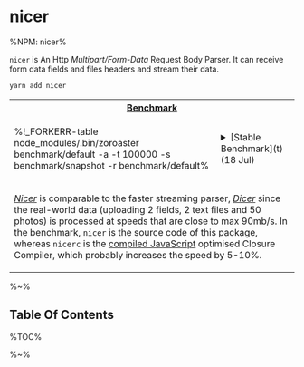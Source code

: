 # nicer

%NPM: nicer%

`nicer` is An Http _Multipart/Form-Data_ Request Body Parser. It can receive form data fields and files headers and stream their data.

```sh
yarn add nicer
```

<table>
<tr><th colspan="2"><a href="benchmark/default">Benchmark</a></th></tr>
<!-- block-start -->
<tr><td>

%!_FORKERR-table node_modules/.bin/zoroaster benchmark/default -a -t 100000 -s benchmark/snapshot -r benchmark/default%
</td><td>
<details>
<summary>[Stable Benchmark](t) (18 Jul)</summary>

|  Library   |     Max Speed     |
| ---------- | --------- |
| (1) dicer      | 92.93mb/s |
| (2) nicerc     | 79.95mb/s |
|     nicer      | 72.23mb/s |
| (3) multiparty | 28.79mb/s |
</details>
</td>
</tr>
<tr><td colspan="2"><md2html>

<a href="https://github.com/idiocc/nicer">_Nicer_</a> is comparable to the faster streaming parser, <a href="https://github.com/idiocc/dicer">_Dicer_</a> since the real-world data (uploading 2 fields, 2 text files and 50 photos) is processed at speeds that are close to max 90mb/s. In the benchmark, `nicer` is the source code of this package, whereas `nicerc` is the <a href="https://compiler.page">compiled JavaScript</a> optimised Closure Compiler, which probably increases the speed by 5-10%.
</md2html></td></tr>
<!-- /block-end -->
<!-- block-start -->
<!-- <tr><td colspan="2">

%EXAMPLE: benchmark, ../src => nicer%
</td>
</tr>
<tr><td colspan="2"><md2html>


</md2html></td></tr> -->
<!-- /block-end -->
</table>

%~%

<!-- > THIS IS A PRE-v1 RELEASE SO IT's HUGELY EXPERIMENTAL AND WORKS FOR -->
<!-- > DATA RECEIVED ALL IN ONE CHUNK -->
<!-- >    - [] The incoming data is processed by keeping parts of the buffer untouched such as that with the safe buffer when  -->

## Table Of Contents

%TOC%

%~%